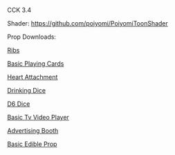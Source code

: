 CCK 3.4 

Shader: https://github.com/poiyomi/PoiyomiToonShader

Prop Downloads:

[Ribs](https://github.com/Kavex/ChilloutVR_Prefabs/releases/tag/Ribs "Ribs")

[Basic Playing Cards](https://github.com/Kavex/ChilloutVR_Prefabs/releases/tag/PlayingCardsNoShuffle "Basic Playing Cards")

[Heart Attachment](https://github.com/Kavex/ChilloutVR_Prefabs/releases/tag/Heart_Attachment "Heart Attachment")

[Drinking Dice](https://github.com/Kavex/ChilloutVR_Prefabs/releases/tag/Drinking_Dice "Drinking Dice")

[D6 Dice](https://github.com/Kavex/ChilloutVR_Prefabs/releases/tag/D6 "D6 Dice")

[Basic Tv Video Player](https://github.com/Kavex/ChilloutVR_Prefabs/releases/tag/Basic-TV-VideoPlayer "Basic Tv Video Player")

[Advertising Booth](https://github.com/Kavex/ChilloutVR_Prefabs/releases/tag/Booth "Advertising Booth")

[Basic Edible Prop](https://github.com/Kavex/ChilloutVR_Prefabs/releases/tag/EdibleProp)
